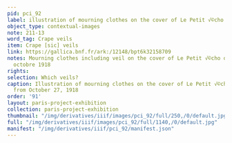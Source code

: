 ```yaml
---
pid: pci_92
label: illustration of mourning clothes on the cover of Le Petit √©cho de la mode
object_type: contextual-images
note: 211-13
word_tag: Crape veils
item: Crape [sic] veils
link: https://gallica.bnf.fr/ark:/12148/bpt6k32158709
notes: Mourning clothes including veil on the cover of Le Petit √©cho de la mode 27
  octobre 1918
rights: 
selection: Which veils?
caption: Illustration of mourning clothes on the cover of Le Petit √©cho de la mode
  from October 27, 1918
order: '91'
layout: paris-project-exhibition
collection: paris-project-exhibition
thumbnail: "/img/derivatives/iiif/images/pci_92/full/250,/0/default.jpg"
full: "/img/derivatives/iiif/images/pci_92/full/1140,/0/default.jpg"
manifest: "/img/derivatives/iiif/pci_92/manifest.json"
---
```

